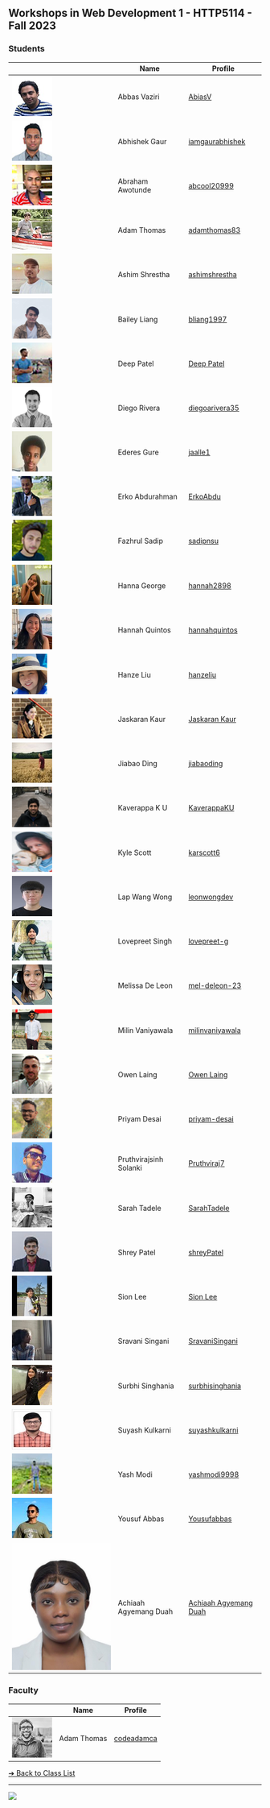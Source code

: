 <style>@import url("//readme.codeadam.ca/readme.css");</style>

## Workshops in Web Development 1 - HTTP5114 - Fall 2023

### Students

|                                                    | Name                   | Profile                                       |
| -------------------------------------------------- | ---------------------- | --------------------------------------------- |
| ![Abbas Vaziri](images/abiasv.jpg)                 | Abbas Vaziri           | [AbiasV](students/abiasv)                     |
| ![Abhishek Gaur](images/iamgaurabhishek.jpg)       | Abhishek Gaur          | [iamgaurabhishek](students/iamgaurabhishek)   |
| ![Abraham Awotunde](images/abcool20999.jpg)        | Abraham Awotunde       | [abcool20999](students/abcool20999)           |
| ![Adam Thomas](images/thomasadam83.jpg)            | Adam Thomas            | [adamthomas83](students/thomasadam83)         |
| ![Ashim Shrestha](images/ashimshrestha.jpg)        | Ashim Shrestha         | [ashimshrestha](students/ashimstha)           |
| ![Bailey Liang](images/bliang1997.png)             | Bailey Liang           | [bliang1997](students/bliang1997)             |
| ![Deep Patel](images/deep291998.jpg)               | Deep Patel             | [Deep Patel](students/deep291998)             |
| ![Diego Rivera](images/diegoarivera35.png)         | Diego Rivera           | [diegoarivera35](students/diegoarivera35)     |
| ![Ederes Gure](images/jaalle1.jpg)                 | Ederes Gure            | [jaalle1](students/jaalle1)                   |
| ![Erko Abdurahman](images/erkoabdu.jpg)            | Erko Abdurahman        | [ErkoAbdu](students/erkoabdu)                 |
| ![Fazhrul Sadip](images/sadipnsu.jpg)              | Fazhrul Sadip          | [sadipnsu](students/sadipnsu)                 |
| ![Hanna George](images/hannah2898.jpg)             | Hanna George           | [hannah2898](students/hannah2898)             |
| ![Hannah Quintos](images/hannahquintos.jpg)        | Hannah Quintos         | [hannahquintos](students/hannahquintos)       |
| ![Hanze Liu](images/hanzeliu.png)                  | Hanze Liu              | [hanzeliu](students/hanzeliu)                 |
| ![Jaskaran Kaur](images/jas.jpg)                   | Jaskaran Kaur          | [Jaskaran Kaur](students/jaskaran009)         |
| ![Jiabao Ding](images/dingdingtoronto.jpg)         | Jiabao Ding            | [jiabaoding](students/dingdingtoronto)        |
| ![Kaverappa K U](images/kaverappaku.png)           | Kaverappa K U          | [KaverappaKU](students/kaverappaku)           |
| ![Kyle Scott](images/karscott6.jpg)                | Kyle Scott             | [karscott6](students/karscott6)               |
| ![Lap Wang Wong](images/leonwongdev.jpg)           | Lap Wang Wong          | [leonwongdev](students/leonwongdev)           |
| ![Lovepreet Singh](images/lovepreet-g.jpg)         | Lovepreet Singh        | [lovepreet-g](students/lovepreet-g)           |
| ![Melissa De Leon](/images/mel-deleon-23.jpg)      | Melissa De Leon        | [mel-deleon-23 ](/students/mel-deleon-23)     |
| ![Milin Vaniyawala](images/milinvaniyawala.png)    | Milin Vaniyawala       | [milinvaniyawala](students/milinvaniyawala)   |
| ![Owen Laing](images/code-owen.png)                | Owen Laing             | [Owen Laing](students/code-owen)              |
| ![Priyam Desai](images/priyam.png)                 | Priyam Desai           | [priyam-desai](students/priyam-desai)         |
| ![Pruthvirajsinh Solanki](images/pruthviraj7.jpg)  | Pruthvirajsinh Solanki | [Pruthviraj7](students/pruthviraj7)           |
| ![Sarah Tadele](images/sarahteee.jpg)              | Sarah Tadele           | [SarahTadele](students/sarahteee)             |
| ![Shrey Patel](images/shreynpatel23.jpg)           | Shrey Patel            | [shreyPatel](students/shreynpatel23)          |
| ![Sion Lee](images/sionara.jpg)                    | Sion Lee               | [Sion Lee](students/sionara)                  |
| ![Sravani Singani](images/singanisravani.jpg)      | Sravani Singani        | [SravaniSingani](students/sravanisingani)     |
| ![Surbhi Singhania](images/surbhisinghania13.jpeg) | Surbhi Singhania       | [surbhisinghania](students/surbhisinghania13) |
| ![Suyash Kulkarni](images/suyash0028.jpg)          | Suyash Kulkarni        | [suyashkulkarni](students/suyash0028)         |
| ![Yash Modi](images/yashmodi9998.jpg)              | Yash Modi              | [yashmodi9998](students/yashmodi9998)         |
| ![Yousuf Abbas](images/skinnygoose.jpg)            | Yousuf Abbas           | [Yousufabbas](students/skinnygoose)           |
| ![Achiaah Agyemang Duah](images/Achiaah.jpg)       |Achiaah Agyemang Duah         | [Achiaah Agyemang Duah](students/codeagyemangduahh)          |
### Faculty

|                                       | Name        | Profile                          |
| ------------------------------------- | ----------- | -------------------------------- |
| ![Adam Thomas](images/codeadamca.png) | Adam Thomas | [codeadamca](faculty/codeadamca) |

[&#10132; Back to Class List](/)

---

<a href="https://brickmmo.com">
<img src="https://brickmmo.com/images/brickmmo-logo-horizontal.jpg" width="100">
</a>
